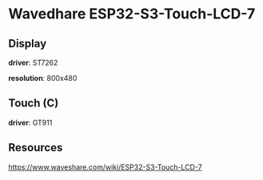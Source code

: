 # Wavedhare ESP32-S3-Touch-LCD-7

## Display

**driver**: ST7262

**resolution**: 800x480

## Touch (C)

**driver**: GT911

## Resources

https://www.waveshare.com/wiki/ESP32-S3-Touch-LCD-7
